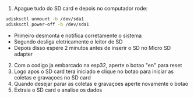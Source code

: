 1. Apague tudo do SD card e depois no computador rode:

```bash
udisksctl unmount -b /dev/sda1
udisksctl power-off -b /dev/sda1
```

- Primeiro desmonta e notifica corretamente o sistema
- Segundo desliga eletricamente o leitor de SD
- Depois disso espere 2 minutos antes de inserir o SD no Micro SD adapter

2. Com o codigo ja embarcado na esp32, aperte o botao "en" para reset
3. Logo apos o SD card tera iniciado e clique no botao para iniciar as coletas e gravaçoes no SD card
4. Quando desejar parar as coletas e gravaçoes aperte novamente o botao
5. Extraia o SD card e analise os dados
